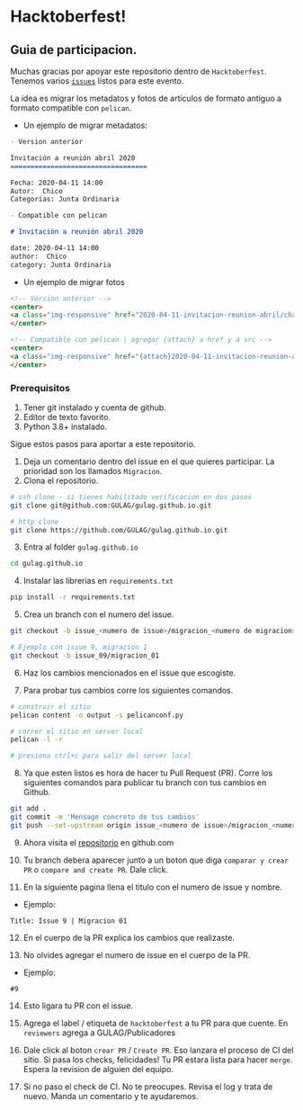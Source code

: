 # Hacktoberfest!

## Guia de participacion.

Muchas gracias por apoyar este repositorio dentro de `Hacktoberfest`.
Tenemos varios [`issues`](https://github.com/GULAG/gulag.github.io/issues) listos para este evento.

La idea es migrar los metadatos y fotos de articulos de formato antiguo a formato compatible con `pelican`.

- Un ejemplo de migrar metadatos:

```md
- Version anterior

Invitación a reunión abril 2020
==================================

Fecha: 2020-04-11 14:00
Autor:  Chico
Categorías: Junta Ordinaria

- Compatible con pelican

# Invitación a reunión abril 2020

date: 2020-04-11 14:00
author:  Chico
category: Junta Ordinaria
```

- Un ejemplo de migrar fotos

```html
<!-- Version anterior -->
<center>
<a class="img-responsive" href="2020-04-11-invitacion-reunion-abril/chat.png"><img class="img-responsive" style="width:60%;height:auto;margin-right:12px;" src="2020-04-11-invitacion-reunion-abril/chat.png" alt="VideoConferencia abril" width="325" height="250"></a>
</center>

<!-- Compatible con pelican | agregar {attach} a href y a src -->
<center>
<a class="img-responsive" href="{attach}2020-04-11-invitacion-reunion-abril/chat.png"><img class="img-responsive" style="width:60%;height:auto;margin-right:12px;" src="{attach}2020-04-11-invitacion-reunion-abril/chat.png" alt="VideoConferencia abril" width="325" height="250"></a>
</center>

```

### Prerequisitos
1. Tener git instalado y cuenta de github.
2. Editor de texto favorito.
3. Python 3.8+ instalado.


Sigue estos pasos para aportar a este repositorio.

1. Deja un comentario dentro del issue en el que quieres participar. La prioridad son los llamados `Migracion`. 
2. Clona el repositorio.

```bash
# ssh clone - si tienes habilitado verificacion en dos pasos
git clone git@github.com:GULAG/gulag.github.io.git

# http clone
git clone https://github.com/GULAG/gulag.github.io.git
```

3. Entra al folder `gulag.github.io`
```bash
cd gulag.github.io
```

4. Instalar las librerias en `requirements.txt`

```bash
pip install -r requirements.txt
```

5. Crea un branch con el numero del issue.

```bash
git checkout -b issue_<numero de issue>/migracion_<numero de migracion>  

# Ejemplo con issue 9, migracion 1
git checkout -b issue_09/migracion_01
```

6. Haz los cambios mencionados en el issue que escogiste.

7. Para probar tus cambios corre los siguientes comandos.

```bash
# construir el sitio
pelican content -o output -s pelicanconf.py

# correr el sitio en server local
pelican -l -r

# presiona ctrl+c para salir del server local
```

8. Ya que esten listos es hora de hacer tu Pull Request (PR). Corre los siguientes comandos para publicar tu branch con tus cambios en Github.

```bash
git add .
git commit -m 'Mensage concreto de tus cambios'
git push --set-upstream origin issue_<numero de issue>/migracion_<numero de migracion>
```

9. Ahora visita el [repositorio](https://github.com/GULAG/gulag.github.io) en github.com

10. Tu branch debera aparecer junto a un boton que diga `comparar y crear PR` o `compare and create PR`. Dale click.

11. En la siguiente pagina llena el titulo con el numero de issue y nombre.

- Ejemplo:

```
Title: Issue 9 | Migracion 01
```

12. En el cuerpo de la PR explica los cambios que realizaste.

13. No olvides agregar el numero de issue en el cuerpo de la PR.

- Ejemplo:

```
#9
```

14. Esto ligara tu PR con el issue.

15. Agrega el label / etiqueta de `hacktoberfest` a tu PR para que cuente. En `reviewers` agrega a GULAG/Publicadores

16. Dale click al boton `crear PR` / `Create PR`. Eso lanzara el proceso de CI del sitio. Si pasa los checks, felicidades! Tu PR estara lista para hacer `merge`. Espera la revision de alguien del equipo.

17. Si no paso el check de CI. No te preocupes. Revisa el log y trata de nuevo. Manda un comentario y te ayudaremos.
